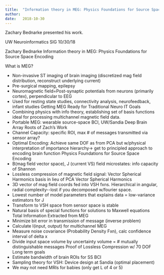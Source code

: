 ```yaml
---
title:  "Information theory in MEG: Physics Foundations for Source Space Encoding"
author:
date:   2018-10-30
---
```


Zachary Bednarke presented his work.

UW Neuroinformatics SIG 10/30/18

Zachary Bednarke
Information theory in MEG: Physics Foundations for Source Space Encoding

What is MEG?
- Non-invasive ST imaging of brain imaging (discretized mag field distribution, reconstruct underlying current)
- Pre-surgical mapping, epilepsy
- Neuromagnetic field=Post-synaptic potentials from neurons (primarily cortex), perpendicular to EEG
- Used for resting state studies, connectivity analysis, neurofeedback, infant studies
Getting MEG Ready for Traditional Neuro IT Goals
- Combining physics with info theory, establishing set of basis functions ideal for processing multichannel magnetic field data.
- Portable MEG: wearable source-space BCI, UW/Sandia Deep Brain Array
Roots of Zach’s Work
- Channel Capacity: specific ROI, max # of messages transmitted via sensor array?
- Optimal Encoding: Achieve same DOF as from PCA but w/physical interpretation of importance hierarchy→ get to principled approach to encoding brain function
Physics Foundations for Source Space Encoding
- B(mag field vector space), J (current VS) field microstates: info capacity of Shannon
- Lossless compression of magnetic field signal: Vector Spherical Harmonics basis in lieu of PCA
Vector Spherical Harmonics
- 3D vector of mag field coords fed into VSH fxns. Hierarchical in angular, radial complexity--lost if you decomposed w/fourier space.
- Lowest number of model parameters that explains data = low-variance estimators for J
- Transform to VSH space from sensor space is stable
- Natural basis of special functions for solutions to Maxwell equations
Total Information Extracted from MEG
- Minimize bit error in transmission of message (inverse problem)
- Calculate I(input, output) for multichannel MEG
- Measure noise covariance (Probability Density Fxn), calc confidence interval of delta x
- Divide input space volume by uncertainty volume = # mutually distinguishable messages
Proof of Lossless Compression w/ 70 DOF
Long term goals
- Estimate bandwidth of brain ROIs for SS BCI
- Sampling theory for VSH: Device design at Sandia (optimal placement)
- We may not need MRIs for babies (only get L of 4 or 5)


